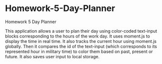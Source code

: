 # Homework-5-Day-Planner
Homework 5 Day Planner

This application allows a user to plan their day using color-coded text-input blocks corresponding to the hours of the work day. It uses moment.js to display the time in real time. It also tracks the current hour using moment.js globally. Then it compares the id of the text-input (which corresponds to its represented hour in military time) to color them based on past, present or future. It also saves user input to local storage.
